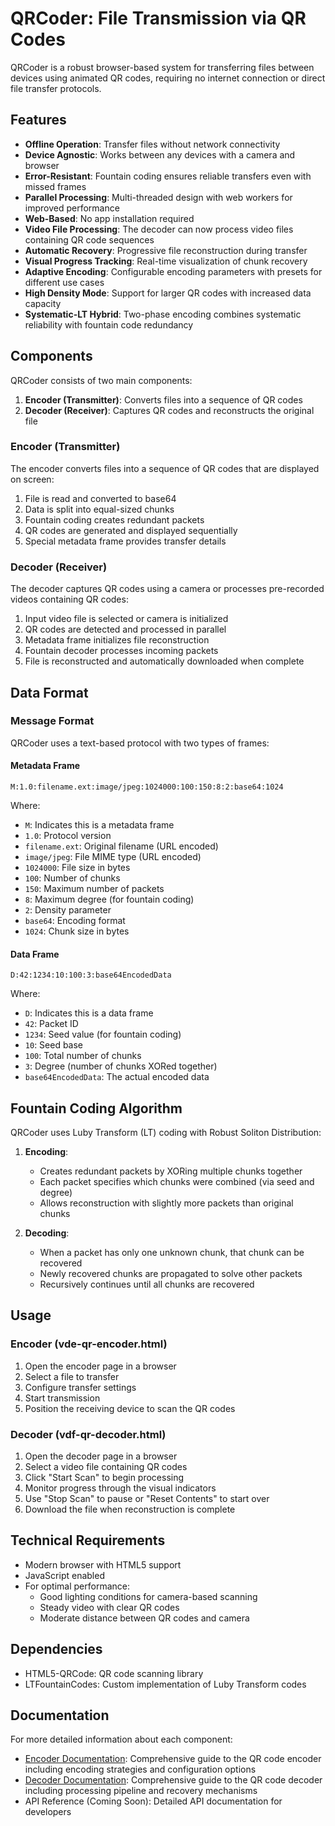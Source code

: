 # QRCoder: File Transmission via QR Codes

QRCoder is a robust browser-based system for transferring files between devices using animated QR codes, requiring no internet connection or direct file transfer protocols.

## Features

- **Offline Operation**: Transfer files without network connectivity
- **Device Agnostic**: Works between any devices with a camera and browser
- **Error-Resistant**: Fountain coding ensures reliable transfers even with missed frames
- **Parallel Processing**: Multi-threaded design with web workers for improved performance
- **Web-Based**: No app installation required
- **Video File Processing**: The decoder can now process video files containing QR code sequences
- **Automatic Recovery**: Progressive file reconstruction during transfer
- **Visual Progress Tracking**: Real-time visualization of chunk recovery
- **Adaptive Encoding**: Configurable encoding parameters with presets for different use cases
- **High Density Mode**: Support for larger QR codes with increased data capacity
- **Systematic-LT Hybrid**: Two-phase encoding combines systematic reliability with fountain code redundancy

## Components

QRCoder consists of two main components:

1. **Encoder (Transmitter)**: Converts files into a sequence of QR codes
2. **Decoder (Receiver)**: Captures QR codes and reconstructs the original file

### Encoder (Transmitter)

The encoder converts files into a sequence of QR codes that are displayed on screen:

1. File is read and converted to base64
2. Data is split into equal-sized chunks
3. Fountain coding creates redundant packets
4. QR codes are generated and displayed sequentially
5. Special metadata frame provides transfer details

### Decoder (Receiver)

The decoder captures QR codes using a camera or processes pre-recorded videos containing QR codes:

1. Input video file is selected or camera is initialized
2. QR codes are detected and processed in parallel
3. Metadata frame initializes file reconstruction
4. Fountain decoder processes incoming packets
5. File is reconstructed and automatically downloaded when complete

## Data Format

### Message Format

QRCoder uses a text-based protocol with two types of frames:

#### Metadata Frame

```
M:1.0:filename.ext:image/jpeg:1024000:100:150:8:2:base64:1024
```

Where:
- `M`: Indicates this is a metadata frame
- `1.0`: Protocol version
- `filename.ext`: Original filename (URL encoded)
- `image/jpeg`: File MIME type (URL encoded)
- `1024000`: File size in bytes
- `100`: Number of chunks
- `150`: Maximum number of packets
- `8`: Maximum degree (for fountain coding)
- `2`: Density parameter
- `base64`: Encoding format
- `1024`: Chunk size in bytes

#### Data Frame

```
D:42:1234:10:100:3:base64EncodedData
```

Where:
- `D`: Indicates this is a data frame
- `42`: Packet ID
- `1234`: Seed value (for fountain coding)
- `10`: Seed base
- `100`: Total number of chunks
- `3`: Degree (number of chunks XORed together)
- `base64EncodedData`: The actual encoded data

## Fountain Coding Algorithm

QRCoder uses Luby Transform (LT) coding with Robust Soliton Distribution:

1. **Encoding**:
   - Creates redundant packets by XORing multiple chunks together
   - Each packet specifies which chunks were combined (via seed and degree)
   - Allows reconstruction with slightly more packets than original chunks

2. **Decoding**:
   - When a packet has only one unknown chunk, that chunk can be recovered
   - Newly recovered chunks are propagated to solve other packets
   - Recursively continues until all chunks are recovered

## Usage

### Encoder (vde-qr-encoder.html)

1. Open the encoder page in a browser
2. Select a file to transfer
3. Configure transfer settings
4. Start transmission
5. Position the receiving device to scan the QR codes

### Decoder (vdf-qr-decoder.html)

1. Open the decoder page in a browser
2. Select a video file containing QR codes
3. Click "Start Scan" to begin processing
4. Monitor progress through the visual indicators
5. Use "Stop Scan" to pause or "Reset Contents" to start over
6. Download the file when reconstruction is complete

## Technical Requirements

- Modern browser with HTML5 support
- JavaScript enabled
- For optimal performance:
  - Good lighting conditions for camera-based scanning
  - Steady video with clear QR codes
  - Moderate distance between QR codes and camera

## Dependencies

- HTML5-QRCode: QR code scanning library
- LTFountainCodes: Custom implementation of Luby Transform codes

## Documentation

For more detailed information about each component:

- [Encoder Documentation](encoder.md): Comprehensive guide to the QR code encoder including encoding strategies and configuration options
- [Decoder Documentation](decoder-documentation.md): Comprehensive guide to the QR code decoder including processing pipeline and recovery mechanisms
- API Reference (Coming Soon): Detailed API documentation for developers
